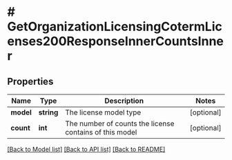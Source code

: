 # # GetOrganizationLicensingCotermLicenses200ResponseInnerCountsInner

## Properties

Name | Type | Description | Notes
------------ | ------------- | ------------- | -------------
**model** | **string** | The license model type | [optional]
**count** | **int** | The number of counts the license contains of this model | [optional]

[[Back to Model list]](../../README.md#models) [[Back to API list]](../../README.md#endpoints) [[Back to README]](../../README.md)
